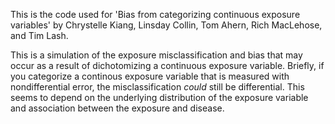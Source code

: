 This is the code used for 'Bias from categorizing continuous exposure variables' by Chrystelle Kiang, Linsday Collin, Tom Ahern, Rich MacLehose, and Tim Lash. 

This is a simulation of the exposure misclassification and bias that may occur as a result of dichotomizing a continuous exposure variable. Briefly, if you categorize a continous exposure variable that is measured with nondifferential error, the misclassification _could_ still be differential. This seems to depend on the underlying distribution of the exposure variable and association between the exposure and disease. 
